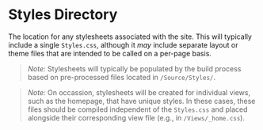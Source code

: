 # Styles Directory

The location for any stylesheets associated with the site. This will typically include a single `Styles.css`, although it *may* include separate layout or theme files that are intended to be called on a per-page basis.

> *Note:* Stylesheets will typically be populated by the build process based on pre-processed files located in `/Source/Styles/`.

> *Note:* On occassion, stylesheets will be created for individual views, such as the homepage, that have unique styles. In these cases, these files should be compiled independent of the `Styles.css` and placed alongside their corresponding view file (e.g., in `/Views/_home.css`).